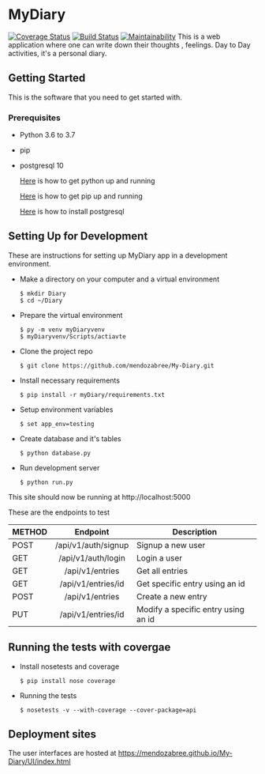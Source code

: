 # MyDiary
[![Coverage Status](https://coveralls.io/repos/github/mendozabree/MyDiary/badge.svg?branch=without_tests)](https://coveralls.io/github/mendozabree/MyDiary?branch=without_tests)
[![Build Status](https://travis-ci.com/mendozabree/MyDiary.svg?branch=without_tests)](https://travis-ci.com/mendozabree/MyDiary)
[![Maintainability](https://api.codeclimate.com/v1/badges/4d73ae24b5343edbc393/maintainability)](https://codeclimate.com/github/mendozabree/MyDiary/maintainability)
This is a web application where one can write down their thoughts , feelings. Day to Day activities, it's a personal diary.

## Getting Started
This is the software that you need to get started with.

### Prerequisites

* Python 3.6 to 3.7
* pip
* postgresql 10


  [Here](https://www.python.org/getit/) is how to get python up and running

  [Here](https://pip.pypa.io/en/stable/installing/) is how to get pip up and running

  [Here](http://www.postgresqltutorial.com/install-postgresql/) is how to install postgresql


## Setting Up for Development
These are instructions for setting up MyDiary app in a development environment.

* Make a directory on your computer and a virtual environment
  ```
  $ mkdir Diary
  $ cd ~/Diary
  ```

* Prepare the virtual environment
    ```
    $ py -m venv myDiaryvenv
    $ myDiaryvenv/Scripts/actiavte
    ```

* Clone the project repo
  ```
  $ git clone https://github.com/mendozabree/My-Diary.git
  ```


* Install necessary requirements
  ```
  $ pip install -r myDiary/requirements.txt
  ```

* Setup environment variables
  ```
  $ set app_env=testing
  ```

* Create database and it's tables
  ```
  $ python database.py
  ```

* Run development server
  ```
  $ python run.py
  ```

This site should now be running at http://localhost:5000

These are the endpoints to test

| METHOD       | Endpoint           | Description  |
| ------------- |:-------------:| -----|
| POST      | /api/v1/auth/signup | Signup a new user |
| GET      | /api/v1/auth/login | Login a user |
| GET      | /api/v1/entries | Get all entries |
| GET      | /api/v1/entries/id      | Get specific entry using an id |
| POST | /api/v1/entries      | Create a new entry |
| PUT      | /api/v1/entries/id      | Modify a specific entry using an id |

## Running the tests with covergae
* Install nosetests and coverage
  ```
  $ pip install nose coverage
  ```

* Running the tests
  ```
  $ nosetests -v --with-coverage --cover-package=api
  ```

## Deployment sites
The user interfaces are hosted at https://mendozabree.github.io/My-Diary/UI/index.html
